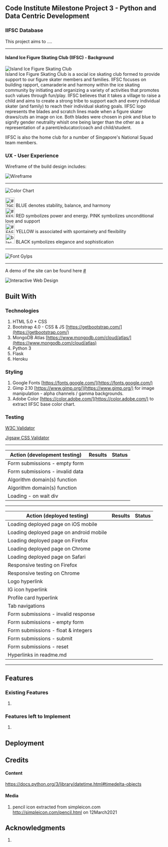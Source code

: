 ## Code Institute Milestone Project 3 - Python and Data Centric Development

### IIFSC Database

This project aims to ....

<hr>

#### Island Ice Figure Skating Club (IIFSC) - Background
![Island Ice Figure Skating Club](rink/static/images/iifsc.webp) <br>
Island Ice Figure Skating Club is a social ice skating club formed to provide support to our figure skater members and families. IIFSC focuses on building rapport, camaraderie and harmony within the ice skating community by initiating and organizing a variety of activities that promotes such values through fun/play. IIFSC believes that it takes a village to raise a child and aims to create a strong tribe to support each and every individual skater (and family) to reach their individual skating goals. IIFSC logo represents the blades and scratch lines made when a figure skater draws/cuts an image on ice. Both blades were chosen in pink and blue to signify gender neutrality whislt one being larger than the other as a representation of a parent/educator/coach and child/student.

IIFSC is also the home club for a number of Singapore's National Squad team members.

### UX - User Experience

Wireframe of the build design includes:

![Wireframe](#)

<hr>

![Color Chart](#)<br>

<img src="rink/static/images/thumbnail_colors/79f2e6.png" alt="#79F2E6" width="30px"> BLUE denotes stability, balance, and harmony <br>
<img src="rink/static/images/thumbnail_colors/ff55aa.png" alt="#FF55AA" width="30px"> RED symbolizes power and energy. PINK symbolizes unconditional love and support <br>
<img src="rink/static/images/thumbnail_colors/faeaaa.png" alt="#FAEAAA" width="30px"> YELLOW is associated with spontainety and flexibility <br>
<img src="rink/static/images/thumbnail_colors/black.png" alt="black" width="30px"> BLACK symbolizes elegance and sophistication <br>

<hr>

![Font Gylps](#)<br>

<hr>

A demo of the site can be found here [#](#)

![Interactive Web Design](#)


## Built With 
### Technologies
1. HTML 5.0 + CSS
2. Bootstrap 4.0 - CSS & JS [https://getbootstrap.com/](https://getbootstrap.com/)
3. MongoDB Atlas [https://www.mongodb.com/cloud/atlas/](https://www.mongodb.com/cloud/atlas)
4. Python 3
5. Flask
6. Heroku

### Styling
1. Google Fonts [https://fonts.google.com/](https://fonts.google.com/)
2. Gimp 2.10 [https://www.gimp.org/](https://www.gimp.org/) for image manipulation - alpha channels / gamma backgrounds.
3. Adobe Color [https://color.adobe.com/](https://color.adobe.com/) to extract IIFSC base color chart.


### Testing
[W3C Validator](https://validator.w3.org/) 

[Jigsaw CSS Validator](https://jigsaw.w3.org/css-validator/)

<hr>

| Action (development testing)             | Results                                   | Status   |
| -----------------------------------------|:--------------------:|----|
| Form submissions - empty form            |                      |    |
| Form submissions - invalid data          |                      |    |
| Algorithm domain(s) function             |                      |    |                 
| Algorithm domain(s) function             |                      |    |
| Loading - on wait div                    |                      |    |

<hr>

| Action (deployed testing)                | Results                                   | Status   |
| -----------------------------------------|:-------------------:|----------|
| Loading deployed page on iOS mobile      |                     |          |
| Loading deployed page on android mobile  |                     |          |
| Loading deployed page on Firefox         |                     |          |
| Loading deployed page on Chrome          |                     |          |
| Loading deployed page on Safari          |                     |          |
| Responsive testing on Firefox            |                     |          |
| Responsive testing on Chrome             |                     |          |
| Logo hyperlink                           |                     |          |
| IG icon hyperlink                        |                     |          |
| Profile card hyperlink                   |                     |          |
| Tab navigations                          |                     |          |
| Form submissions - invalid response      |                     |          |
| Form submissions - empty form            |                     |          |
| Form submissions - float & integers      |                     |          |
| Form submissions - submit                |                     |          |
| Form submissions - reset                 |                     |          |
| Hyperlinks in readme.md                  |                     |          |

<hr>

## Features
### Existing Features
1. 

### Features left to Implement
1. 

## Deployment

## Credits


#### Content
https://docs.python.org/3/library/datetime.html#timedelta-objects

#### Media
1.  pencil icon extracted from simpleicon.com http://simpleicon.com/pencil.html on 12March2021

## Acknowledgments
1. 